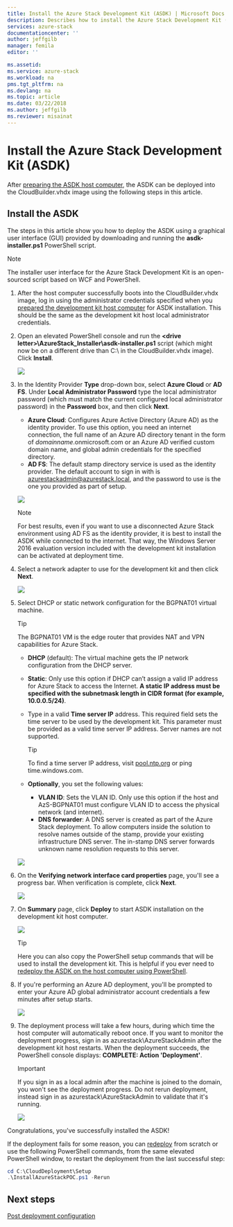 ```yaml
---
title: Install the Azure Stack Development Kit (ASDK) | Microsoft Docs
description: Describes how to install the Azure Stack Development Kit (ASDK).
services: azure-stack
documentationcenter: ''
author: jeffgilb
manager: femila
editor: ''

ms.assetid: 
ms.service: azure-stack
ms.workload: na
pms.tgt_pltfrm: na
ms.devlang: na
ms.topic: article
ms.date: 03/22/2018
ms.author: jeffgilb
ms.reviewer: misainat
---
```


# Install the Azure Stack Development Kit (ASDK)
After [preparing the ASDK host computer](asdk-prepare-host.md), the ASDK can be deployed into the CloudBuilder.vhdx image using the following steps in this article.

## Install the ASDK
The steps in this article show you how to deploy the ASDK using a graphical user interface (GUI) provided by downloading and running the **asdk-installer.ps1** PowerShell script.

> [!NOTE]
> The installer user interface for the Azure Stack Development Kit is an open-sourced script based on WCF and PowerShell.


1. After the host computer successfully boots into the CloudBuilder.vhdx image, log in using the administrator credentials specified when you [prepared the development kit host computer](asdk-prepare-host.md) for ASDK installation. This should be the same as the development kit host local administrator credentials.
2. Open an elevated PowerShell console and run the **&lt;drive letter>\AzureStack_Installer\asdk-installer.ps1** script (which might now be on a different drive than C:\ in the CloudBuilder.vhdx image). Click **Install**.

    ![](media/asdk-install/1.PNG) 

3. In the Identity Provider **Type** drop-down box, select **Azure Cloud** or **AD FS**. Under **Local Administrator Password** type the local administrator password (which must match the current configured local administrator password) in the **Password** box, and then click **Next**.
    - **Azure Cloud**: Configures Azure Active Directory (Azure AD) as the identity provider. To use this option, you need an internet connection, the full name of an Azure AD directory tenant in the form of *domainname*.onmicrosoft.com or an Azure AD verified custom domain name, and global admin credentials for the specified directory. 
    - **AD FS**: The default stamp directory service is used as the identity provider. The default account to sign in with is azurestackadmin@azurestack.local, and the password to use is the one you provided as part of setup.

    ![](media/asdk-install/2.PNG) 
    
    > [!NOTE]
    > For best results, even if you want to use a disconnected Azure Stack environment using AD FS as the identity provider, it is best to install the ASDK while connected to the internet. That way, the Windows Server 2016 evaluation version included with the development kit installation can be activated at deployment time.
4. Select a network adapter to use for the development kit and then click **Next**.

    ![](media/asdk-install/3.PNG)

5. Select DHCP or static network configuration for the BGPNAT01 virtual machine.
    > [!TIP]
    > The BGPNAT01 VM is the edge router that provides NAT and VPN capabilities for Azure Stack.

    - **DHCP** (default): The virtual machine gets the IP network configuration from the DHCP server.
    - **Static**: Only use this option if DHCP can’t assign a valid IP address for Azure Stack to access the Internet. **A static IP address must be specified with the subnetmask length in CIDR format (for example, 10.0.0.5/24)**.
    - Type in a valid **Time server IP** address. This required field sets the time server to be used by the development kit. This parameter must be provided as a valid time server IP address. Server names are not supported.

      > [!TIP]
      > To find a time server IP address, visit [pool.ntp.org](http:\\pool.ntp.org) or ping time.windows.com. 

    - **Optionally**, you set the following values:
        - **VLAN ID**: Sets the VLAN ID. Only use this option if the host and AzS-BGPNAT01 must configure VLAN ID to access the physical network (and internet). 
        - **DNS forwarder**: A DNS server is created as part of the Azure Stack deployment. To allow computers inside the solution to resolve names outside of the stamp, provide your existing infrastructure DNS server. The in-stamp DNS server forwards unknown name resolution requests to this server.

    ![](media/asdk-install/4.PNG)

6. On the **Verifying network interface card properties** page, you'll see a progress bar. When verification is complete, click **Next**.

    ![](media/asdk-install/5.PNG)

9. On **Summary** page, click **Deploy** to start ASDK installation on the development kit host computer.

    ![](media/asdk-install/6.PNG)

    > [!TIP]
    > Here you can also copy the PowerShell setup commands that will be used to install the development kit. This is helpful if you ever need to [redeploy the ASDK on the host computer using PowerShell](asdk-deploy-powershell.md).

10. If you're performing an Azure AD deployment, you'll be prompted to enter your Azure AD global administrator account credentials a few minutes after setup starts.

    ![](media/asdk-install/7.PNG)

11. The deployment process will take a few hours, during which time the host computer will automatically reboot once. If you want to monitor the deployment progress, sign in as azurestack\AzureStackAdmin after the development kit host restarts. When the deployment succeeds, the PowerShell console displays: **COMPLETE: Action 'Deployment'**. 
    > [!IMPORTANT]
    > If you sign in as a local admin after the machine is joined to the domain, you won't see the deployment progress. Do not rerun deployment, instead sign in as azurestack\AzureStackAdmin to validate that it's running.

    ![](media/asdk-install/8.PNG)

Congratulations, you've successfully installed the ASDK!

If the deployment fails for some reason, you can [redeploy](asdk-redeploy.md) from scratch or use the following PowerShell commands, from the same elevated PowerShell window, to restart the deployment from the last successful step:

  ```powershell
  cd C:\CloudDeployment\Setup
  .\InstallAzureStackPOC.ps1 -Rerun
  ```

## Next steps
[Post deployment configuration](asdk-post-deploy.md)